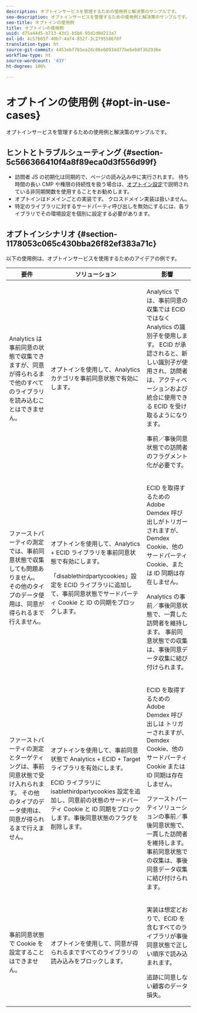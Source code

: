 ```yaml
---
description: オプトインサービスを管理するための使用例と解決策のサンプルです。
seo-description: オプトインサービスを管理するための使用例と解決策のサンプルです。
seo-title: オプトインの使用例
title: オプトインの使用例
uuid: d75a44d5-b713-43d1-b5b6-95d1d0d213a7
exl-id: 4c57685f-40b7-4af4-8527-3c2795586f0f
translation-type: ht
source-git-commit: 4453ebf701ea2dc06e6093dd77be6eb0f3b2936e
workflow-type: ht
source-wordcount: '437'
ht-degree: 100%

---
```


# オプトインの使用例 {#opt-in-use-cases}

オプトインサービスを管理するための使用例と解決策のサンプルです。

## ヒントとトラブルシューティング {#section-5c566366410f4a8f89eca0d3f556d99f}

* 訪問者 JS の初期化は同期的で、ページの読み込み中に実行されます。 待ち時間の長い CMP や権限の持続性を扱う場合は、[オプトイン設定](../../implementation-guides/opt-in-service/getting-started.md#section-cf9ab638780141c9b62dc57cf00b7047)で説明されている非同期関数を使用することをお勧めします。
* オプトインはドメインごとの実装です。 クロスドメイン実装は扱いません。
* 特定のライブラリに対するサードパーティ呼び出しを無効にするには、各ライブラリでその環境設定を個別に設定する必要があります。

## オプトインシナリオ {#section-1178053c065c430bba26f82ef383a71c}

以下の使用例は、オプトインサービスを使用するためのアイデアの例です。

<table id="table_83C85343611344D8A8315157C1B4240F"> 
 <thead> 
  <tr> 
   <th colname="col1" class="entry"> 要件 </th> 
   <th colname="col2" class="entry"> ソリューション </th> 
   <th colname="col3" class="entry"> 影響 </th> 
  </tr>
 </thead>
 <tbody> 
  <tr> 
   <td colname="col1"> <p>Analytics は事前同意の状態で収集できますが、同意が得られるまで他のすべてのライブラリを読み込むことはできません。 </p> </td> 
   <td colname="col2"> <p>オプトインを使用して、Analytics カテゴリを事前同意状態で有効にします。 </p> </td> 
   <td colname="col3"> <p>Analytics では、事前同意の収集では ECID ではなく Analytics の識別子を使用します。 ECID が承認されると、新しい識別子が使用され、訪問者は、アクティベーションおよび統合に使用できる ECID を受け取るようになります。 </p> <p>事前／事後同意状態での訪問者のフラグメント化が必要です。 </p> </td> 
  </tr> 
  <tr> 
   <td colname="col1"> <p>ファーストパーティの測定では、事前同意状態で収集しても問題ありません。 その他のタイプのデータ使用は、同意が得られるまで行えません。 </p> </td> 
   <td colname="col2"> <p>オプトインを使用して、Analytics + ECID ライブラリを事前同意状態で有効にします。 </p> <p>「disablethirdpartycookies」設定を ECID ライブラリに追加して、事前同意状態でサードパーティ Cookie と ID の同期をブロックします。 </p> </td> 
   <td colname="col3"> <p>ECID を取得するための Adobe Demdex 呼び出しがトリガーされますが、Demdex Cookie、他のサードパーティ Cookie、または ID 同期は存在しません。 </p> <p>Analytics の事前／事後同意状態で、一貫した訪問者を維持します。 事前同意状態での収集は、事後同意データ収集に結び付けられます。 </p> </td> 
  </tr> 
  <tr> 
   <td colname="col1"> <p>ファーストパーティの測定とターゲティングは、事前同意状態で受け入れられます。 その他のタイプのデータ使用は、同意が得られるまで行えません。 </p> </td> 
   <td colname="col2"> <p>オプトインを使用して、事前同意状態で Analytics + ECID + Target ライブラリを有効にします。 </p> <p>ECID ライブラリに <span class="codeph">isablethirdpartycookies</span> 設定を追加し、同意前の状態のサードパーティ Cookie と ID 同期をブロックします。事後同意状態のフラグを削除します。 </p> </td> 
   <td colname="col3"> <p>ECID を取得するための Adobe Demdex 呼び出しは トリガーされますが、Demdex Cookie、他のサードパーティ Cookie または ID 同期は存在しません。 </p> <p>ファーストパーティソリューションの事前／事後同意状態で、一貫した訪問者を維持します。 事前同意状態での収集は、事後同意データ収集に結び付けられます。 </p> </td> 
  </tr> 
  <tr> 
   <td colname="col1"> <p>事前同意状態で Cookie を設定することはできません。 </p> </td> 
   <td colname="col2"> <p>オプトインを使用して、同意が得られるまですべてのライブラリの読み込みをブロックします。 </p> </td> 
   <td colname="col3"> <p>実装は想定どおりで、ECID を含むすべてのライブラリが事後同意状態で正しい順序で読み込まれます。 </p> <p>追跡に同意しない顧客のデータ損失。 </p> </td> 
  </tr> 
 </tbody> 
</table>
